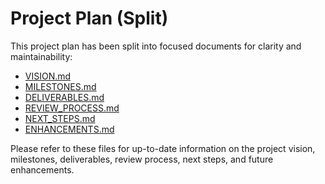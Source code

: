 # Project Plan (Split)

This project plan has been split into focused documents for clarity and maintainability:

- [VISION.md](./VISION.md)
- [MILESTONES.md](./MILESTONES.md)
- [DELIVERABLES.md](./DELIVERABLES.md)
- [REVIEW_PROCESS.md](./REVIEW_PROCESS.md)
- [NEXT_STEPS.md](./NEXT_STEPS.md)
- [ENHANCEMENTS.md](./ENHANCEMENTS.md)

Please refer to these files for up-to-date information on the project vision, milestones, deliverables, review process, next steps, and future enhancements.
